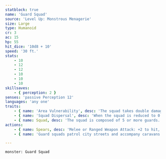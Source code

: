 ```yaml
---
statblock: true
name: 'Guard Squad'
source: 'Level Up: Monstrous Menagerie'
size: Large
type: Humanoid
cr: 3
ac: 15
hp: 55
hit_dice: '10d8 + 10'
speed: '30 ft.'
stats:
    - 10
    - 12
    - 12
    - 10
    - 10
    - 10
skillsaves:
    - { perception: 2 }
senses: 'passive Perception 12'
languages: 'any one'
traits:
    - { name: 'Area Vulnerability', desc: 'The squad takes double damage from any effect that targets an area.' }
    - { name: 'Squad Dispersal', desc: 'When the squad is reduced to 0 hit points, it turns into 2 (1d4) guards with 5 hit points each.' }
    - { name: Squad, desc: 'The squad is composed of 5 or more guards. If it is subjected to a spell, attack, or other effect that affects only one target, it takes any damage but ignores other effects. It can share its space with Medium or smaller creatures or objects. The squad can move through any opening large enough for one Medium creature without squeezing.' }
actions:
    - { name: Spears, desc: 'Melee or Ranged Weapon Attack: +2 to hit, reach 5 ft. or range 20/60 feet, one target. Hit: 17 (5d6) piercing damage, or half damage if the squad is bloodied.' }
    - { name: 'Guard squads patrol city streets and accompany caravans along trade routes', desc: '' }

---
```

```statblock
monster: Guard Squad
```
